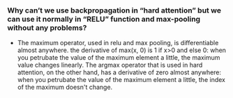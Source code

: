 ### Why can’t we use backpropagation in “hard attention” but we can use it normally in “RELU” function and max-pooling without any problems?

- The maximum operator, used in relu and max pooling, is differentiable almost anywhere. the derivative of max(x, 0) is 1 if x>0 and else 0: when you petrubate the value of the maximum element a little, the maximum value changes linearly. The argmax operator that is used in hard attention, on the other hand, has a derivative of zero almost anywhere: when you petrubate the value of the maximum element a little, the index of the maximum doesn't change.
